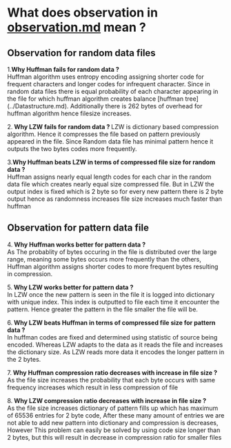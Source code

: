 # What does observation in [observation.md](observation.md) mean ?  
## Observation for random data files  
1.<strong>Why Huffman fails for random data ?</strong>  
Huffman algorithm uses entropy encoding assigning shorter code for frequent 
characters and longer codes for infrequent character. 
Since in random data files there is equal probability of each character
appearing in the file for which huffman algorithm creates balance [huffman 
tree] (../Datastructure.md). Additionally there is 262 bytes of overhead for 
huffman algorithm hence filesize increases.

2.<strong> Why LZW fails for random data ? </strong> 
LZW is dictionary based compression algorithm. Hence it compresses the file
based on pattern previously appeared in the file. Since Random data file has
minimal pattern hence it outputs the two bytes codes more frequently.

3.<strong>Why Huffman beats LZW in terms of compressed file size for random data ?</strong>  
Huffman assigns nearly equal length codes for each char in the random data 
file which creates nearly equal size compressed file. But in LZW the output
index is fixed which is 2 byte so for every new pattern there is 2 byte output
hence as randomness increases file size increases much faster than huffman

## Observation for pattern data file
4.<strong> Why Huffman works better for pattern data ?</strong>    
As The probablity of bytes occuring in the file is distributed
over the large range, meaning some bytes occurs more frequently than the 
others, Huffman algorithm assigns shorter codes to more frequent bytes 
resulting in compression.

 
5.<strong> Why LZW works better for pattern data ?</strong>      
In LZW once the new pattern is seen in the file it is logged into dictionary
with unique index. This index is outputted to file each time it encounter the
pattern. Hence greater the pattern in the file smaller the file will be.


6.<strong> Why LZW beats Huffman in terms of compressed file size for pattern data ?  </strong>  
In huffman codes are fixed and determined using statistic of source 
being encoded. Whereas LZW adapts to the data as it reads the file and
increases the dictionary size. As LZW reads more data it encodes the longer 
pattern in the 2 bytes.

7.<strong> Why Huffman compression ratio decreases with increase in file size ? </strong>   
As the file size increases the probability that each byte occurs with same 
frequency increases which result in less compression of file

8.<strong> Why LZW compression ratio decreases with increase in file size ?</strong>    
As the file size increases dictionary of pattern fills up which has maximum of
65536 entries for 2 byte code, After these many amount of entries 
we are not able to add new pattern into dictionary and compression is 
decreases, However This problem can easily be solved by using code size longer
than 2 bytes, but this will result in decrease in compression ratio for smaller
files




